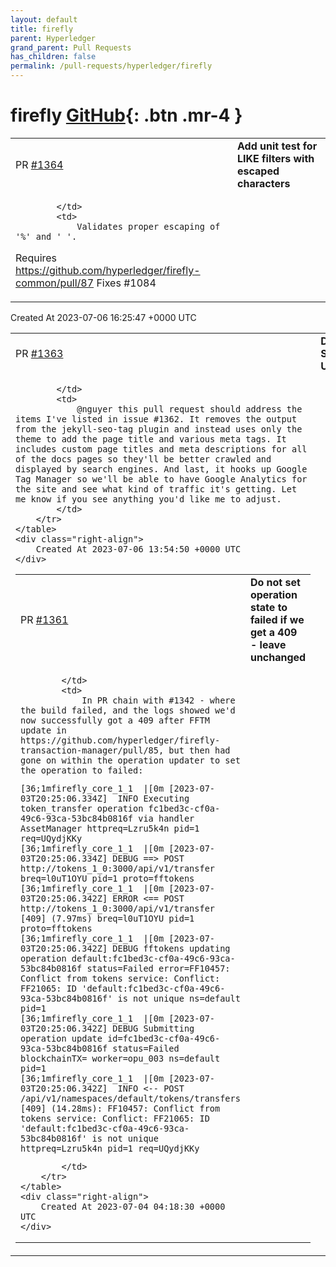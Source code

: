```yaml
---
layout: default
title: firefly
parent: Hyperledger
grand_parent: Pull Requests
has_children: false
permalink: /pull-requests/hyperledger/firefly
---
```


# firefly <span class="fs-3 right-align">[GitHub](https://github.com/hyperledger/firefly){: .btn .mr-4 }</span>


<div>
    <table>
        <tr>
            <td>
                PR <a href="https://github.com/hyperledger/firefly/pull/1364" class=".btn">#1364</a>
            </td>
            <td>
                <b>
                    Add unit test for LIKE filters with escaped characters
                </b>
            </td>
        </tr>
        <tr>
            <td>
                
            </td>
            <td>
                Validates proper escaping of '%' and '_'.

Requires https://github.com/hyperledger/firefly-common/pull/87
Fixes #1084 
            </td>
        </tr>
    </table>
    <div class="right-align">
        Created At 2023-07-06 16:25:47 +0000 UTC
    </div>
</div>

<div>
    <table>
        <tr>
            <td>
                PR <a href="https://github.com/hyperledger/firefly/pull/1363" class=".btn">#1363</a>
            </td>
            <td>
                <b>
                    Docs SEO Updates
                </b>
            </td>
        </tr>
        <tr>
            <td>
                
            </td>
            <td>
                @nguyer this pull request should address the items I've listed in issue #1362. It removes the output from the jekyll-seo-tag plugin and instead uses only the theme to add the page title and various meta tags. It includes custom page titles and meta descriptions for all of the docs pages so they'll be better crawled and displayed by search engines. And last, it hooks up Google Tag Manager so we'll be able to have Google Analytics for the site and see what kind of traffic it's getting. Let me know if you see anything you'd like me to adjust.
            </td>
        </tr>
    </table>
    <div class="right-align">
        Created At 2023-07-06 13:54:50 +0000 UTC
    </div>
</div>

<div>
    <table>
        <tr>
            <td>
                PR <a href="https://github.com/hyperledger/firefly/pull/1361" class=".btn">#1361</a>
            </td>
            <td>
                <b>
                    Do not set operation state to failed if we get a 409 - leave unchanged
                </b>
            </td>
        </tr>
        <tr>
            <td>
                
            </td>
            <td>
                In PR chain with #1342 - where the build failed, and the logs showed we'd now successfully got a 409 after FFTM update in https://github.com/hyperledger/firefly-transaction-manager/pull/85, but then had gone on within the operation updater to set the operation to failed:

```
[36;1mfirefly_core_1_1  |[0m [2023-07-03T20:25:06.334Z]  INFO Executing token_transfer operation fc1bed3c-cf0a-49c6-93ca-53bc84b0816f via handler AssetManager httpreq=Lzru5k4n pid=1 req=UQydjKKy
[36;1mfirefly_core_1_1  |[0m [2023-07-03T20:25:06.334Z] DEBUG ==> POST http://tokens_1_0:3000/api/v1/transfer breq=l0uT1OYU pid=1 proto=fftokens
[36;1mfirefly_core_1_1  |[0m [2023-07-03T20:25:06.342Z] ERROR <== POST http://tokens_1_0:3000/api/v1/transfer [409] (7.97ms) breq=l0uT1OYU pid=1 proto=fftokens
[36;1mfirefly_core_1_1  |[0m [2023-07-03T20:25:06.342Z] DEBUG fftokens updating operation default:fc1bed3c-cf0a-49c6-93ca-53bc84b0816f status=Failed error=FF10457: Conflict from tokens service: Conflict: FF21065: ID 'default:fc1bed3c-cf0a-49c6-93ca-53bc84b0816f' is not unique ns=default pid=1
[36;1mfirefly_core_1_1  |[0m [2023-07-03T20:25:06.342Z] DEBUG Submitting operation update id=fc1bed3c-cf0a-49c6-93ca-53bc84b0816f status=Failed blockchainTX= worker=opu_003 ns=default pid=1
[36;1mfirefly_core_1_1  |[0m [2023-07-03T20:25:06.342Z]  INFO <-- POST /api/v1/namespaces/default/tokens/transfers [409] (14.28ms): FF10457: Conflict from tokens service: Conflict: FF21065: ID 'default:fc1bed3c-cf0a-49c6-93ca-53bc84b0816f' is not unique httpreq=Lzru5k4n pid=1 req=UQydjKKy
```
            </td>
        </tr>
    </table>
    <div class="right-align">
        Created At 2023-07-04 04:18:30 +0000 UTC
    </div>
</div>

